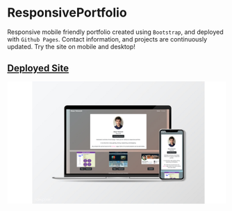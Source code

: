 # ResponsivePortfolio
Responsive mobile friendly portfolio created using <code>Bootstrap</code>, and deployed with <code>Github Pages</code>. Contact information, and projects are continuously updated. Try the site on mobile and desktop!

## [Deployed Site](https://st12345678910.github.io/PersonalPortfolio/target="_blank")


  <img src="images/portfoliomockup.jpg" />
